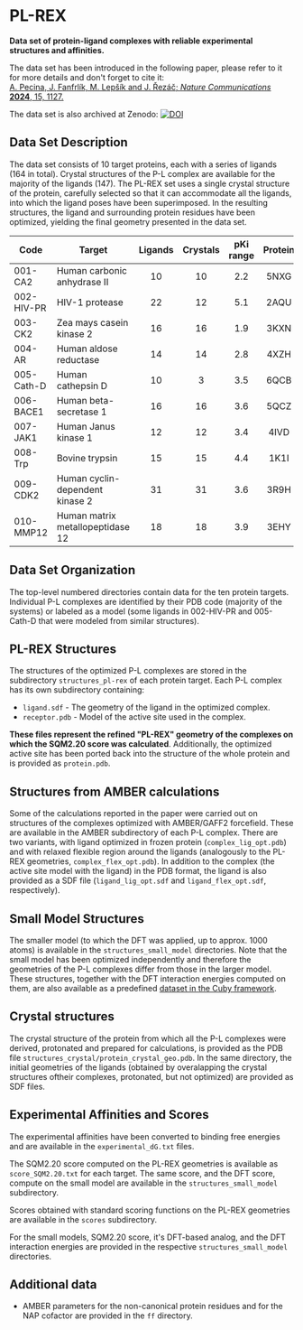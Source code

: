 # PL-REX

**Data set of protein-ligand complexes with reliable experimental structures and affinities.**

The data set has been introduced in the following paper, please refer to it for more details and don't forget to cite it:   
[A. Pecina, J. Fanfrlík, M. Lepšík and J. Řezáč; *Nature Communications* **2024**, 15, 1127.](https://doi.org/10.1038/s41467-024-45431-8)

The data set is also archived at Zenodo: [![DOI](https://zenodo.org/badge/660057665.svg)](https://zenodo.org/badge/latestdoi/660057665)

## Data Set Description

The data set consists of 10 target proteins, each with a series of ligands (164 in total). Crystal structures of the P-L complex are available for the majority of the ligands (147). The PL-REX set uses a single crystal structure of the protein, carefully selected so that it can accommodate all the ligands, into which the ligand poses have been superimposed. In the resulting structures, the ligand and surrounding protein residues have been optimized, yielding the final geometry presented in the data set.

| Code       | Target                           | Ligands | Crystals | pKi range | Protein |
|------------|----------------------------------|:-------:|:--------:|:---------:|:-------:|
| 001-CA2    | Human carbonic anhydrase II      | 10      | 10       | 2.2       | 5NXG    |
| 002-HIV-PR | HIV-1 protease                   | 22      | 12       | 5.1       | 2AQU    |
| 003-CK2    | Zea mays casein kinase 2         | 16      | 16       | 1.9       | 3KXN    |
| 004-AR     | Human aldose reductase           | 14      | 14       | 2.8       | 4XZH    |
| 005-Cath-D | Human cathepsin D                | 10      | 3        | 3.5       | 6QCB    |
| 006-BACE1  | Human beta-secretase 1           | 16      | 16       | 3.6       | 5QCZ    |
| 007-JAK1   | Human Janus kinase 1             | 12      | 12       | 3.4       | 4IVD    |
| 008-Trp    | Bovine trypsin                   | 15      | 15       | 4.4       | 1K1I    |
| 009-CDK2   | Human cyclin-dependent kinase 2  | 31      | 31       | 3.6       | 3R9H    |
| 010-MMP12  | Human matrix metallopeptidase 12 | 18      | 18       | 3.9       | 3EHY    |

## Data Set Organization

The top-level numbered directories contain data for the ten protein targets.
Individual P-L complexes are identified by their PDB code (majority of the systems) or labeled as a model
(some ligands in 002-HIV-PR and 005-Cath-D that were modeled from similar structures). 

## PL-REX Structures

The structures of the optimized P-L complexes are stored in the subdirectory `structures_pl-rex` of each protein target. Each P-L complex has its own subdirectory containing:

- `ligand.sdf` - The geometry of the ligand in the optimized complex.
- `receptor.pdb` - Model of the active site used in the complex.

**These files represent the refined "PL-REX" geometry of the complexes on which the SQM2.20 score was calculated**. Additionally, the optimized active site has been ported back into the structure of the whole protein and is provided as `protein.pdb`.

## Structures from AMBER calculations

Some of the calculations reported in the paper were carried out on structures of the complexes optimized with AMBER/GAFF2 forcefield. These are available in the AMBER subdirectory of each P-L complex. There are two variants, with ligand optimized in frozen protein (`complex_lig_opt.pdb`) and with relaxed flexible region around the ligands (analogously to the PL-REX geometries, `complex_flex_opt.pdb`). In addition to the complex (the active site model with the ligand) in the PDB format, the ligand is also provided as a SDF file (`ligand_lig_opt.sdf` and `ligand_flex_opt.sdf`, respectively).

## Small Model Structures

The smaller model (to which the DFT was applied, up to approx. 1000 atoms) is available in the `structures_small_model` directories. Note that the small model has been optimized independently and therefore the geometries of the P-L complexes differ from those in the larger model. These structures, together with the DFT interaction energies computed on them, are also available as a predefined [dataset in the Cuby framework](http://cuby4.molecular.cz/dataset_pl-rex_1k.html).

## Crystal structures

The crystal structure of the protein from which all the P-L complexes were derived, protonated and prepared for calculations, is provided as the PDB file `structures_crystal/protein_crystal_geo.pdb`. In the same directory, the initial geometries of the ligands (obtained by overalapping the crystal structures oftheir complexes, protonated, but not optimized) are provided as SDF files.

## Experimental Affinities and Scores

The experimental affinities have been converted to binding free energies and are available in the `experimental_dG.txt` files.

The SQM2.20 score computed on the PL-REX geometries is available as `score_SQM2.20.txt` for each target. The same score, and the DFT score, compute on the small model are available in the `structures_small_model` subdirectory.

Scores obtained with standard scoring functions on the PL-REX geometries are available in the `scores` subdirectory.

For the small models, SQM2.20 score, it's DFT-based analog, and the DFT interaction energies are provided in the respective `structures_small_model` directories.

## Additional data

- AMBER parameters for the non-canonical protein residues and for the NAP cofactor are provided in the `ff` directory.

